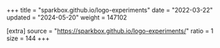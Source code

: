 +++
title = "sparkbox.github.io/logo-experiments"
date = "2022-03-22"
updated = "2024-05-20"
weight = 147102

[extra]
source = "https://sparkbox.github.io/logo-experiments/"
ratio = 1
size = 144
+++
